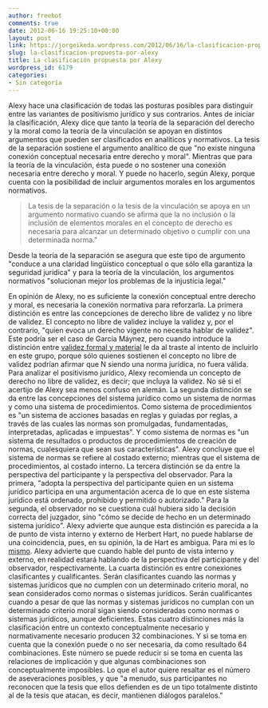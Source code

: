 ```yaml
---
author: freebot
comments: true
date: 2012-06-16 19:25:10+00:00
layout: post
link: https://jorgeikeda.wordpress.com/2012/06/16/la-clasificacion-propuesta-por-alexy/
slug: la-clasificacion-propuesta-por-alexy
title: La clasificación propuesta por Alexy
wordpress_id: 6179
categories:
- Sin categoría
---
```


Alexy hace una clasificación de todas las posturas posibles para distinguir entre las variantes de positivismo jurídico y sus contrarios. Antes de iniciar la clasificación, Alexy dice que tanto la teoría de la separación del derecho y la moral como la teoría de la vinculación se apoyan en distintos argumentos que pueden ser clasificados en analíticos y normativos. La tesis de la separación sostiene el argumento analítico de que "no existe ninguna conexión conceptual necesaria entre derecho y moral". Mientras que para la teoría de la vinculación, ésta puede o no sostener una conexión necesaria entre derecho y moral. Y puede no hacerlo, según Alexy, porque cuenta con la posibilidad de incluir argumentos morales en los argumentos normativos. 




<blockquote>La tesis de la separación o la tesis de la vinculación se apoya en un argumento normativo cuando se afirma que la no inclusión o la inclusión de elementos morales en el concepto de derecho es necesaria para alcanzar un determinado objetivo o cumplir con una determinada norma."</blockquote>



Desde la teoría de la separación se asegura que este tipo de argumento "conduce a una claridad lingüístico conceptual o que sólo ella garantiza la seguridad jurídica" y para la teoría de la vinculación, los argumentos normativos "solucionan mejor los problemas de la injusticia legal." 

En opinión de Alexy, no es suficiente la conexión conceptual entre derecho y moral, es necesaria la conexión normativa para reforzarla.
La primera distinción es entre las concepciones de derecho libre de validez y no libre de validez. El concepto no libre de validez incluye la validez y, por el contrario, "quien evoca un derecho vigente no necesita hablar de validez". Este podría ser el caso de García Máynez, pero cuando introduce la distinción entre [validez formal y material](http://www.jorgeikeda.com/wordpress/?p=2973) le da al traste al intento de incluirlo en este grupo, porque sólo quienes sostienen el concepto no libre de validez podrían afirmar que N siendo una norma jurídica, no fuera válida. Para analizar el positivismo jurídico, Alexy recomienda  un concepto de derecho no libre de validez,  es decir; que incluya la validez. No sé si el acertijo de Alexy  sea menos confuso en alemán. 
La segunda distinción se da entre las concepciones del sistema jurídico como un sistema de normas y como una sistema de procedimientos. Como sistema de procedimientos es "un sistema de acciones basadas en reglas y guiadas por reglas, a través de las cuales las normas son promulgadas, fundamentadas, interpretadas, aplicadas e impuestas". Y como sistema de normas es "un sistema de resultados o productos de procedimientos de creación de normas, cualesquiera que sean sus características". Alexy concluye que  el sistema de normas se refiere al costado externo; mientras que el sistema de procedimientos, al costado interno. 
La tercera distinción se da entre la perspectiva del participante y la perspectiva del observador. Para la primera, "adopta la perspectiva del participante quien en un sistema jurídico participa en una argumentación acerca de lo que en este sistema jurídico está ordenado, prohibido y permitido o autorizado." Para la segunda, el observador no se cuestiona cuál hubiera sido la decisión correcta del juzgador, sino "cómo se decide de hecho en un determinado sistema jurídico". Alexy advierte que aunque esta distinción es parecida a la de punto de vista interno y externo de Herbert Hart, no puede hablarse de una coincidencia, pues, en su opinión, la de Hart es ambigua. Para mi es lo [mismo](http://www.jorgeikeda.com/wordpress/?p=3726). Alexy advierte que cuando hable del punto de vista interno y externo, en realidad estará hablando de la perspectiva del participante y del observador, respectivamente.
La cuarta distinción es entre conexiones clasificantes y cualificantes. Serán clasificantes cuando las normas y sistemas jurídicos que no cumplen con un determinado criterio moral, no sean considerados como normas o sistemas jurídicos. Serán cualificantes cuando a pesar de que las normas y sistemas juridicos no cumplan con un determinado criterio moral sigan siendo consideradas como normas o sistemas jurídicos, aunque deficientes. 
Estas cuatro distinciones más la clasificación entre un contexto conceptualmente necesario y normativamente necesario producen 32 combinaciones. Y si se toma en cuenta que la conexión puede o no ser necesaria, da como resultado 64 combinaciones. Este número se puede reducir si se toma en cuenta las relaciones de implicación y que algunas combinaciones son conceptualmente imposibles. Lo que el autor quiere resaltar es el número de aseveraciones posibles, y que "a menudo, sus participantes no reconocen que la tesis que ellos defienden es de un tipo totalmente distinto al de la tesis que atacan, es decir, mantienen diálogos paralelos."
